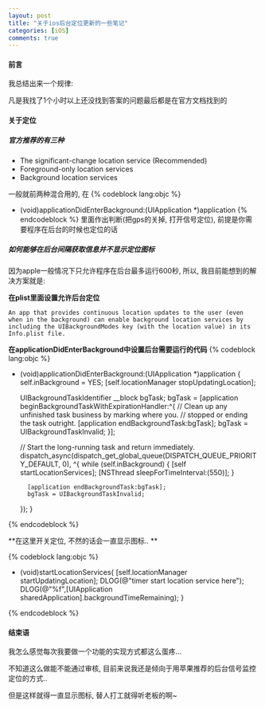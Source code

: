 ```yaml
---
layout: post
title: "关于ios后台定位更新的一些笔记"
categories: [iOS]
comments: true
---
```

#### 前言
我总结出来一个规律: 

凡是我找了1个小时以上还没找到答案的问题最后都是在官方文档找到的

#### 关于定位
##### 官方推荐的有三种
* The significant-change location service (Recommended)
* Foreground-only location services
* Background location services

一般就前两种混合用的, 在
{% codeblock lang:objc %}
- (void)applicationDidEnterBackground:(UIApplication *)application
{% endcodeblock %}
里面作出判断(把gps的关掉, 打开信号定位), 前提是你需要程序在后台的时候也定位的话

##### 如何能够在后台间隔获取信息并不显示定位图标
因为apple一般情况下只允许程序在后台最多运行600秒, 所以, 我目前能想到的解决方案就是:

**在plist里面设置允许后台定位**

```
An app that provides continuous location updates to the user (even when in the background) can enable background location services by including the UIBackgroundModes key (with the location value) in its Info.plist file. 
```

**在applicationDidEnterBackground中设置后台需要运行的代码**
{% codeblock lang:objc %}

- (void)applicationDidEnterBackground:(UIApplication *)application
{
    self.inBackground = YES;
    [self.locationManager stopUpdatingLocation];

    UIBackgroundTaskIdentifier __block bgTask;
    bgTask = [application beginBackgroundTaskWithExpirationHandler:^{
        // Clean up any unfinished task business by marking where you.
        // stopped or ending the task outright.
        [application endBackgroundTask:bgTask];
        bgTask = UIBackgroundTaskInvalid;
    }];
    
    // Start the long-running task and return immediately.
    dispatch_async(dispatch_get_global_queue(DISPATCH_QUEUE_PRIORITY_DEFAULT, 0), ^{
        while (self.inBackground) {
            [self startLocationServices];
            [NSThread sleepForTimeInterval:(550)];
        }
        
        [application endBackgroundTask:bgTask];
        bgTask = UIBackgroundTaskInvalid;
    });
}

{% endcodeblock %}

**在这里开关定位, 不然的话会一直显示图标.. **

{% codeblock lang:objc %}

- (void)startLocationServices{
    [self.locationManager startUpdatingLocation];
    DLOG(@"timer start location service here");
    DLOG(@"%f",[UIApplication sharedApplication].backgroundTimeRemaining);
}

{% endcodeblock %}

#### 结束语
我怎么感觉每次我要做一个功能的实现方式都这么蛋疼…

不知道这么做能不能通过审核, 目前来说我还是倾向于用苹果推荐的后台信号监控定位的方式..

但是这样就得一直显示图标, 替人打工就得听老板的啊~

